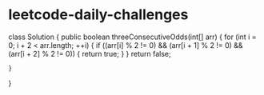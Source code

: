 # leetcode-daily-challenges
class Solution {
    public boolean threeConsecutiveOdds(int[] arr) {
      for (int i = 0; i + 2 < arr.length; ++i) {
            if ((arr[i] % 2 != 0) && (arr[i + 1] % 2 != 0) && (arr[i + 2] % 2 != 0)) {
                return true;
            }
        }
        return false;
  
    }
}
